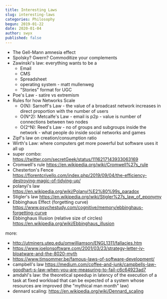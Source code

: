 ```yaml
---
title: Interesting Laws
slug: interesting-laws
categories: Philosophy
begun: 2019-01-22
date: 2020-01-04
author: swyx
published: false
---
```


- The Gell-Mann amnesia effect
- Spolsky? Gwern? Commoditize your complements
- Zawinski's law: everything wants to be a
  - Email
  - CMS
  - Spreadsheet
  - operating system - matt mullenweg
  - "Stories" format for UGC
- Poe's Law - satire vs extremism
- Rules for how Networks Scale
  - O(N): Sarnoff's Law - the value of a broadcast network increases in direct proportion with the number of users
  - O(N^2): Metcalfe's Law - email is p2p - value is number of connections between two nodes
  - O(2^N): Reed's Law - no of groups and subgroups inside the network - what people do inside social networks and games
- Zipf's law on creation/consumption ratio
- Wirth's Law: where computers get more powerful but software uses it all up
- super combo: https://twitter.com/secretGeek/status/1116217143933063169
- Cromwell's rule https://en.wikipedia.org/wiki/Cromwell%27s_rule
- Chesterton's Fence https://florentcrivello.com/index.php/2019/09/04/the-efficiency-destroying-magic-of-tidying-up/
- polanyi's law https://en.wikipedia.org/wiki/Polanyi%E2%80%99s_paradox
- Stigler's law https://en.wikipedia.org/wiki/Stigler%27s_law_of_eponymy
- Ebbinghaus Effect (forgetting curve) https://www.psychestudy.com/cognitive/memory/ebbinghaus-forgetting-curve
- Ebbinghaus Illusion (relative size of circles) https://en.wikipedia.org/wiki/Ebbinghaus_illusion

more:

- http://utminers.utep.edu/omwilliamson/ENGL1311/fallacies.htm
- https://www.joelonsoftware.com/2001/03/23/strategy-letter-iv-bloatware-and-the-8020-myth
- https://www.timsommer.be/famous-laws-of-software-development/
- campbell's law https://medium.com/coffee-and-junk/campbells-law-goodhart-s-law-when-you-are-measuring-to-fail-c6c64923ad7
- amdahl's law: the theoretical speedup in latency of the execution of a task at fixed workload that can be expected of a system whose resources are improved (the "mythical man month" law)
- dennard scaling: https://en.wikipedia.org/wiki/Dennard_scaling
